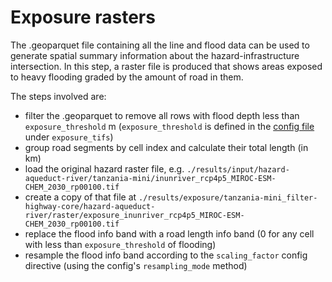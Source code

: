 # Exposure rasters

The .geoparquet file containing all the line and flood data can be used to
generate spatial summary information about the hazard-infrastructure intersection.
In this step, a raster file is produced that shows areas exposed to heavy flooding
graded by the amount of road in them.

The steps involved are:
- filter the .geoparquet to remove all rows with flood depth less than `exposure_threshold` m
  (`exposure_threshold` is defined in the [config file](../configuration.md) under `exposure_tifs`)
- group road segments by cell index and calculate their total length (in km)
- load the original hazard raster file, e.g.
  `./results/input/hazard-aqueduct-river/tanzania-mini/inunriver_rcp4p5_MIROC-ESM-CHEM_2030_rp00100.tif`
- create a copy of that file at
  `./results/exposure/tanzania-mini_filter-highway-core/hazard-aqueduct-river/raster/exposure_inunriver_rcp4p5_MIROC-ESM-CHEM_2030_rp00100.tif`
- replace the flood info band with a road length info band 
  (0 for any cell with less than `exposure_threshold` of flooding)
- resample the flood info band according to the `scaling_factor` config directive
  (using the config's `resampling_mode` method)
